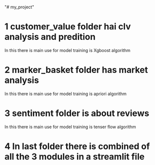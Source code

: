 "# my_project" 
# 1 customer_value folder hai clv analysis and predition
   In this there is  main use for  model training is Xgboost algorithm
# 2 marker_basket folder has market analysis
   In this there is  main use for  model training is apriori algorithm
# 3 sentiment folder is about reviews
   In this there is  main use for  model training is tenser flow algorithm
# 4 In last folder there is combined of all the 3 modules in a streamlit file
